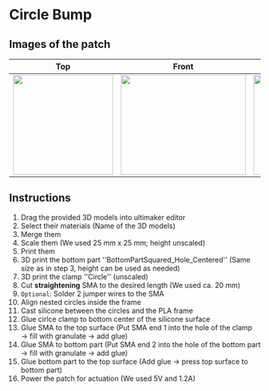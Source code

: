 # Circle Bump
## Images of the patch

Top            |  Front |   Whole patch | Actuated
:-------------------------:|:-------------------------:|:-------------------------:|:-------------------------:
<img src="https://user-images.githubusercontent.com/82590951/193458286-d20c1bf7-bde7-4367-829f-08cc044811f6.png" width="200" height="200" />|<img src="https://user-images.githubusercontent.com/82590951/193458304-13b573f0-9a44-47b1-a782-5a132a79ba62.png" width="250" height="200" />|<img src="https://user-images.githubusercontent.com/82590951/193458315-e3684dbf-0d37-4de4-9800-12b7cbaa4ebf.png" width="250" height="200" />|<img src="https://user-images.githubusercontent.com/82590951/193458326-db59e7f6-3288-4969-8c59-82adc700457d.png" width="250" height="200" />

## Instructions

1. Drag the provided 3D models into ultimaker editor
2. Select their materials (Name of the 3D models)
3. Merge them
4. Scale them (We used 25 mm x 25 mm; height unscaled)
5. Print them
6. 3D print the bottom part ''BottomPartSquared_Hole_Centered'' (Same size as in step 3, height can be used as needed)
7. 3D print the clamp ''Circle'' (unscaled)
8. Cut **straightening** SMA to the desired length (We used ca. 20 mm)
9. `Optional`: Solder 2 jumper wires to the SMA
10. Align nested circles inside the frame
11. Cast silicone between the circles and the PLA frame
12. Glue cirlce clamp to bottom center of the silicone surface
13. Glue SMA to the top surface (Put SMA end 1 into the hole of the clamp → fill with granulate → add glue)
14. Glue SMA to bottom part (Put SMA end 2 into the hole of the bottom part → fill with granulate → add glue)
15. Glue bottom part to the top surface (Add glue &#8594; press top surface to bottom part)
16. Power the patch for actuation (We used 5V and 1.2A)

